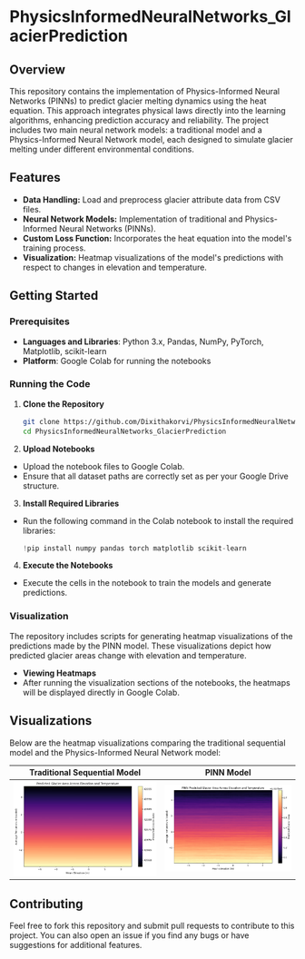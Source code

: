 # PhysicsInformedNeuralNetworks_GlacierPrediction

## Overview
This repository contains the implementation of Physics-Informed Neural Networks (PINNs) to predict glacier melting dynamics using the heat equation. This approach integrates physical laws directly into the learning algorithms, enhancing prediction accuracy and reliability. The project includes two main neural network models: a traditional model and a Physics-Informed Neural Network model, each designed to simulate glacier melting under different environmental conditions.

## Features
- **Data Handling:** Load and preprocess glacier attribute data from CSV files.
- **Neural Network Models:** Implementation of traditional and Physics-Informed Neural Networks (PINNs).
- **Custom Loss Function:** Incorporates the heat equation into the model's training process.
- **Visualization:** Heatmap visualizations of the model's predictions with respect to changes in elevation and temperature.

## Getting Started
### Prerequisites
- **Languages and Libraries**: Python 3.x, Pandas, NumPy, PyTorch, Matplotlib, scikit-learn
- **Platform**: Google Colab for running the notebooks

### Running the Code
1. **Clone the Repository**
   ```bash
   git clone https://github.com/Dixithakorvi/PhysicsInformedNeuralNetworks_GlacierPrediction.git
   cd PhysicsInformedNeuralNetworks_GlacierPrediction
2. **Upload Notebooks**
- Upload the notebook files to Google Colab.
- Ensure that all dataset paths are correctly set as per your Google Drive structure.
3. **Install Required Libraries**
- Run the following command in the Colab notebook to install the required libraries:
  ```python
  !pip install numpy pandas torch matplotlib scikit-learn
  ```
4. **Execute the Notebooks**
- Execute the cells in the notebook to train the models and generate predictions.

### Visualization
The repository includes scripts for generating heatmap visualizations of the predictions made by the PINN model. These visualizations depict how predicted glacier areas change with elevation and temperature.
- **Viewing Heatmaps**
- After running the visualization sections of the notebooks, the heatmaps will be displayed directly in Google Colab.
  
## Visualizations
Below are the heatmap visualizations comparing the traditional sequential model and the Physics-Informed Neural Network model:

| Traditional Sequential Model | PINN Model |
|------------------------------|------------|
| ![Traditional Model Heatmap](Visualizations/Sequentialheat.png) | ![PINN Model Heatmap](Visualizations/PINNheat.png) |

## Contributing
Feel free to fork this repository and submit pull requests to contribute to this project. You can also open an issue if you find any bugs or have suggestions for additional features.
